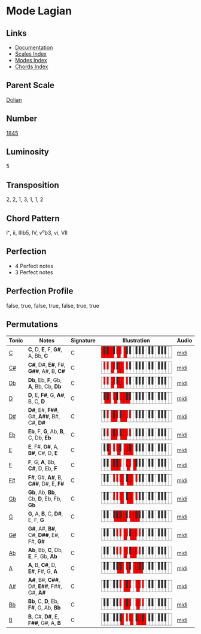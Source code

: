 # Mode Lagian

## Links

- [Documentation](README.md)
- [Scales Index](Scales.md)
- [Modes Index](Modes.md)
- [Chords Index](Chords.md)

## Parent Scale

[Dolian](ScaleDolian.md)

## Number

[1845](https://ianring.com/musictheory/scales/1845)

## Luminosity

5

## Transposition

2, 2, 1, 3, 1, 1, 2

## Chord Pattern

I⁺, ii, IIIb5, IV, v⁰b3, vi, VII

## Perfection

- 4 Perfect notes
- 3 Perfect notes

## Perfection Profile

false, true, false, true, false, true, true

## Permutations

| Tonic | Notes | Signature | Illustration | Audio |
|-------|-------|-----------|--------------|-------|
| [C](ModeCNaturalLagian.md) | **C**, D, **E**, F, **G#**, A, Bb, **C** | C | ![CNaturalLagian](ModeCNaturalLagian.png) | [midi](https://github.com/edipermadi/music/blob/main/docs/ModeCNaturalLagian.mid?raw=true) |
| [C#](ModeCSharpLagian.md) | **C#**, D#, **E#**, F#, **G##**, A#, B, **C#** | C | ![CSharpLagian](ModeCSharpLagian.png) | [midi](https://github.com/edipermadi/music/blob/main/docs/ModeCSharpLagian.mid?raw=true) |
| [Db](ModeDFlatLagian.md) | **Db**, Eb, **F**, Gb, **A**, Bb, Cb, **Db** | C | ![DFlatLagian](ModeDFlatLagian.png) | [midi](https://github.com/edipermadi/music/blob/main/docs/ModeDFlatLagian.mid?raw=true) |
| [D](ModeDNaturalLagian.md) | **D**, E, **F#**, G, **A#**, B, C, **D** | C | ![DNaturalLagian](ModeDNaturalLagian.png) | [midi](https://github.com/edipermadi/music/blob/main/docs/ModeDNaturalLagian.mid?raw=true) |
| [D#](ModeDSharpLagian.md) | **D#**, E#, **F##**, G#, **A##**, B#, C#, **D#** | C | ![DSharpLagian](ModeDSharpLagian.png) | [midi](https://github.com/edipermadi/music/blob/main/docs/ModeDSharpLagian.mid?raw=true) |
| [Eb](ModeEFlatLagian.md) | **Eb**, F, **G**, Ab, **B**, C, Db, **Eb** | C | ![EFlatLagian](ModeEFlatLagian.png) | [midi](https://github.com/edipermadi/music/blob/main/docs/ModeEFlatLagian.mid?raw=true) |
| [E](ModeENaturalLagian.md) | **E**, F#, **G#**, A, **B#**, C#, D, **E** | C | ![ENaturalLagian](ModeENaturalLagian.png) | [midi](https://github.com/edipermadi/music/blob/main/docs/ModeENaturalLagian.mid?raw=true) |
| [F](ModeFNaturalLagian.md) | **F**, G, **A**, Bb, **C#**, D, Eb, **F** | C | ![FNaturalLagian](ModeFNaturalLagian.png) | [midi](https://github.com/edipermadi/music/blob/main/docs/ModeFNaturalLagian.mid?raw=true) |
| [F#](ModeFSharpLagian.md) | **F#**, G#, **A#**, B, **C##**, D#, E, **F#** | C | ![FSharpLagian](ModeFSharpLagian.png) | [midi](https://github.com/edipermadi/music/blob/main/docs/ModeFSharpLagian.mid?raw=true) |
| [Gb](ModeGFlatLagian.md) | **Gb**, Ab, **Bb**, Cb, **D**, Eb, Fb, **Gb** | C | ![GFlatLagian](ModeGFlatLagian.png) | [midi](https://github.com/edipermadi/music/blob/main/docs/ModeGFlatLagian.mid?raw=true) |
| [G](ModeGNaturalLagian.md) | **G**, A, **B**, C, **D#**, E, F, **G** | C | ![GNaturalLagian](ModeGNaturalLagian.png) | [midi](https://github.com/edipermadi/music/blob/main/docs/ModeGNaturalLagian.mid?raw=true) |
| [G#](ModeGSharpLagian.md) | **G#**, A#, **B#**, C#, **D##**, E#, F#, **G#** | C | ![GSharpLagian](ModeGSharpLagian.png) | [midi](https://github.com/edipermadi/music/blob/main/docs/ModeGSharpLagian.mid?raw=true) |
| [Ab](ModeAFlatLagian.md) | **Ab**, Bb, **C**, Db, **E**, F, Gb, **Ab** | C | ![AFlatLagian](ModeAFlatLagian.png) | [midi](https://github.com/edipermadi/music/blob/main/docs/ModeAFlatLagian.mid?raw=true) |
| [A](ModeANaturalLagian.md) | **A**, B, **C#**, D, **E#**, F#, G, **A** | C | ![ANaturalLagian](ModeANaturalLagian.png) | [midi](https://github.com/edipermadi/music/blob/main/docs/ModeANaturalLagian.mid?raw=true) |
| [A#](ModeASharpLagian.md) | **A#**, B#, **C##**, D#, **E##**, F##, G#, **A#** | C | ![ASharpLagian](ModeASharpLagian.png) | [midi](https://github.com/edipermadi/music/blob/main/docs/ModeASharpLagian.mid?raw=true) |
| [Bb](ModeBFlatLagian.md) | **Bb**, C, **D**, Eb, **F#**, G, Ab, **Bb** | C | ![BFlatLagian](ModeBFlatLagian.png) | [midi](https://github.com/edipermadi/music/blob/main/docs/ModeBFlatLagian.mid?raw=true) |
| [B](ModeBNaturalLagian.md) | **B**, C#, **D#**, E, **F##**, G#, A, **B** | C | ![BNaturalLagian](ModeBNaturalLagian.png) | [midi](https://github.com/edipermadi/music/blob/main/docs/ModeBNaturalLagian.mid?raw=true) |
